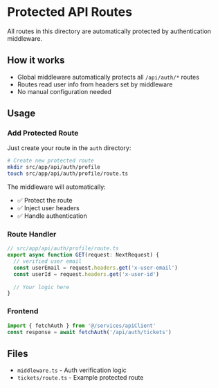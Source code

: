 # Protected API Routes

All routes in this directory are automatically protected by authentication middleware.

## How it works

- Global middleware automatically protects all `/api/auth/*` routes
- Routes read user info from headers set by middleware
- No manual configuration needed

## Usage

### Add Protected Route

Just create your route in the `auth` directory:

```bash
# Create new protected route
mkdir src/app/api/auth/profile
touch src/app/api/auth/profile/route.ts
```

The middleware will automatically:

- ✅ Protect the route
- ✅ Inject user headers
- ✅ Handle authentication

### Route Handler

```typescript
// src/app/api/auth/profile/route.ts
export async function GET(request: NextRequest) {
  // verified user email
  const userEmail = request.headers.get('x-user-email')
  const userId = request.headers.get('x-user-id')
  
  // Your logic here
}
```

### Frontend

```typescript
import { fetchAuth } from '@/services/apiClient'
const response = await fetchAuth('/api/auth/tickets')
```

## Files

- `middleware.ts` - Auth verification logic
- `tickets/route.ts` - Example protected route
